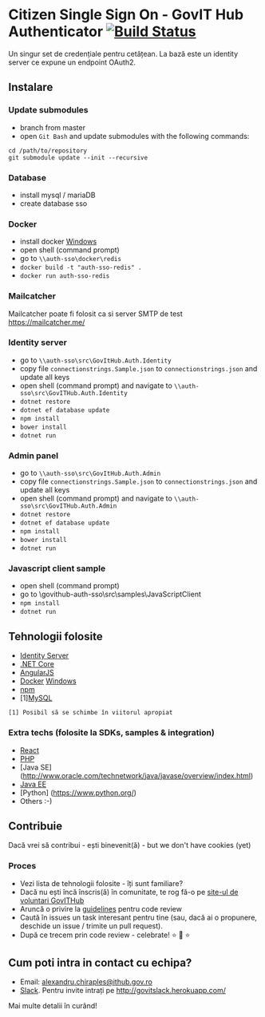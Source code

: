 # Citizen Single Sign On - GovIT Hub Authenticator [![Build Status](https://travis-ci.org/gov-ithub/auth-sso.svg?branch=master)](https://travis-ci.org/gov-ithub/auth-sso) 
Un singur set de credențiale pentru cetățean. La bază este un identity server ce expune un endpoint OAuth2.

## Instalare
### Update submodules
- branch from master
- open `Git Bash` and update submodules with the following commands:
```
cd /path/to/repository
git submodule update --init --recursive
```
### Database
- install mysql / mariaDB
- create database sso


### Docker
- install docker [Windows](https://docs.docker.com/docker-for-windows/)
- open shell (command prompt)
- go to `\\auth-sso\docker\redis`
- `docker build -t "auth-sso-redis" .`
- `docker run auth-sso-redis`

### Mailcatcher
Mailcatcher poate fi folosit ca si server SMTP de test https://mailcatcher.me/

### Identity server
- go to `\\auth-sso\src\GovItHub.Auth.Identity`
- copy file `connectionstrings.Sample.json` to `connectionstrings.json` and update all keys
- open shell (command prompt) and navigate to `\\auth-sso\src\GovITHub.Auth.Identity`
- `dotnet restore`
- `dotnet ef database update`
- `npm install`
- `bower install`
- `dotnet run`

### Admin panel
- go to `\\auth-sso\src\GovItHub.Auth.Admin`
- copy file `connectionstrings.Sample.json` to `connectionstrings.json` and update all keys
- open shell (command prompt) and navigate to `\\auth-sso\src\GovITHub.Auth.Admin`
- `dotnet restore`
- `dotnet ef database update`
- `npm install`
- `bower install`
- `dotnet run`

### Javascript client sample
- open shell (command prompt)
- go to \\govithub-auth-sso\src\samples\JavaScriptClient
- `npm install`
- `dotnet run`

## Tehnologii folosite
- [Identity Server](https://identityserver.io/)
- [.NET Core](https://www.microsoft.com/net/core)
- [AngularJS](https://angularjs.org/)
- [Docker](https://docs.docker.com/engine/installation/) [Windows](https://docs.docker.com/docker-for-windows/)
- [npm](https://github.com/npm/npm)
- [1][MySQL](http://www.mysql.com/)

```
[1] Posibil să se schimbe în viitorul apropiat
```

### Extra techs (folosite la SDKs, samples & integration)
- [React](https://facebook.github.io/react/)
- [PHP](http://www.php.net/)
- [Java SE] (http://www.oracle.com/technetwork/java/javase/overview/index.html)
- [Java EE](http://www.oracle.com/technetwork/java/javaee/overview/index.html)
- [Python] (https://www.python.org/)
- Others :-)

## Contribuie

Dacă vrei să contribui - ești binevenit(ă) - but we don't have cookies (yet) 

### Proces
- Vezi lista de tehnologii folosite - îți sunt familiare?
- Dacă nu ești încă înscris(ă) în comunitate, te rog fă-o pe [site-ul de voluntari GovITHub](http://voluntari.ithub.gov.ro/)
- Aruncă o privire la [guidelines](https://github.com/gov-ithub/guidelines/blob/master/CODE_REVIEW.md) pentru code review 
- Caută în issues un task interesant pentru tine (sau, dacă ai o propunere, deschide un issue / trimite un pull request). 
- După ce trecem prin code review - celebrate! :star: :star2: :star:

## Cum poti intra in contact cu echipa?
- Email: alexandru.chiraples@ithub.gov.ro
- [Slack](https://govithub.slack.com/messages/gov-authenticator/details/). Pentru invite intrați pe http://govitslack.herokuapp.com/

Mai multe detalii în curând! 
